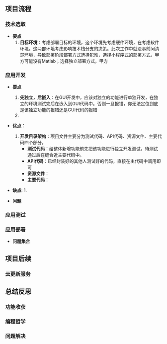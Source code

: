 
## 项目流程

### 技术选取
- **要点**
	1. **目标环境**：考虑部署目标的环境，这个环境先考虑硬件环境，在考虑软件环境。这两部环境考虑影响技术栈分支的决策。此次工作中就没事前问清楚环境，导致部署阶段部署方式选择犯难，选择小程序式的部署方式，甲方可能没有Matlab；选择独立部署方式，甲方

### 应用开发
- **要点**
	1. **先独立，后嵌入**：在GUI开发中，应该对独立的功能进行单独开发，在独立的环境测试完后在嵌入到GUI代码中。否则一旦报错，你无法定位到底是该独立功能的报错还是GUI代码的报错
	2. 


- **优点**：
	1. **开发目录架构**：项目文件主要分为测试代码、API代码、资源文件、主要代码四个部分。
		- **测试代码**：给整体新增功能前先把该功能进行独立开发测试，待测试通过后在缝合近主要代码中。
		- **API代码**：已经封装好的其他人测试好的代码，直接在主代码中调用即可
		- **资源文件**：
		- **主要代码**：

- **缺点**:
	1. 





- **问题**









### 应用测试


### 应用部署

- **问题集合**




## 项目后续
### 云更新服务




## 总结反思






### 功能收获







### 编程哲学















### 问题解决

